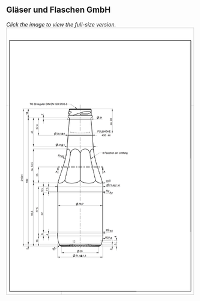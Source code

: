 ## Gläser und Flaschen GmbH 
*Click the image to view the full-size version.*
<a href="../../_Files/Technical Drawing/bottle_technical_drawing.pdf">
    <img src="../../_Files/Technical Drawing/bottle_technical_drawing.jpg" alt="Drawing by Gläser und Flaschen GmbH " width="500"/>
</a>
